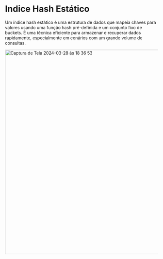 <h1>Indice Hash Estático</h1>

Um índice hash estático é uma estrutura de dados que mapeia chaves para valores usando uma função hash pré-definida e um conjunto fixo de buckets. É uma técnica eficiente para armazenar e recuperar dados rapidamente, especialmente em cenários com um grande volume de consultas.

<img width="674" alt="Captura de Tela 2024-03-28 às 18 36 53" src="https://github.com/davixmns/Indice-Hash/assets/82062555/7d4efc4d-3b12-45a9-8fda-04e12d0d521e">
